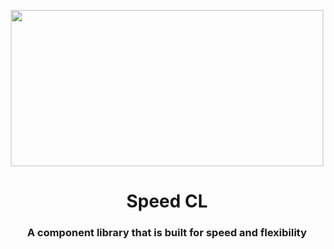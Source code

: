 <p align="center">
<img width="500px" height="250px" src="https://user-images.githubusercontent.com/67518197/152277722-fe21c820-6913-4430-9878-ae3b18da71f3.svg">
</p>
<h1 align="center">Speed CL</h1>

<h3 align="center"> A component library that is built for speed and flexibility</h3>
